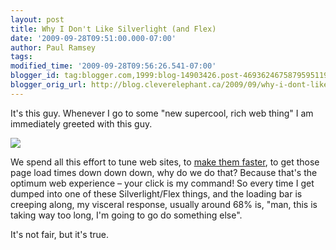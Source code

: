 ```yaml
---
layout: post
title: Why I Don't Like Silverlight (and Flex)
date: '2009-09-28T09:51:00.000-07:00'
author: Paul Ramsey
tags: 
modified_time: '2009-09-28T09:56:26.541-07:00'
blogger_id: tag:blogger.com,1999:blog-14903426.post-4693624675879595119
blogger_orig_url: http://blog.cleverelephant.ca/2009/09/why-i-dont-like-silverlight-and-flex.html
---
```


It's this guy. Whenever I go to some "new supercool, rich web thing" I am immediately greeted with this guy.

<img src="http://farm3.static.flickr.com/2509/3963248866_2a799f9355_o.png" />

We spend all this effort to tune web sites, to [make them faster](http://oreilly.com/catalog/9780596522315), to get those page load times down down down, why do we do that? Because that's the optimum web experience &ndash; your click is my command! So every time I get dumped into one of these Silverlight/Flex things, and the loading bar is creeping along, my visceral response, usually around 68% is, "man, this is taking way too long, I'm going to go do something else". 

It's not fair, but it's true.

